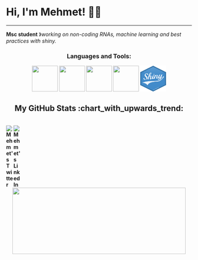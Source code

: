 # Hi, I'm Mehmet! :wave::wolf:

---
**Msc student** &#12299;_working on non-coding RNAs, machine learning and best practices with shiny._

<h3 align="center"> <b>Languages and Tools:</h3>
<p align="center">
<img src="https://cdn.jsdelivr.net/gh/devicons/devicon/icons/r/r-original.svg" width="70" height="70" />
<img src="https://cdn.jsdelivr.net/gh/devicons/devicon/icons/python/python-original-wordmark.svg" width="70" height="70"  />
<img src="https://cdn.jsdelivr.net/gh/devicons/devicon/icons/git/git-original-wordmark.svg" width="70" height="70"  />
<img src= "https://raw.githubusercontent.com/Bioconductor/BiocStickers/devel/Bioconductor/Bioconductor.png" width="70" height="70" />
<img src= "https://raw.githubusercontent.com/rstudio/shiny/main/man/figures/logo.png" width="70" height="70" />



<h2 align="center">My GitHub Stats :chart_with_upwards_trend: </h2>
<br/>
<a href="https://twitter.com/mehmeteorhanhttps://twitter.com/lukasheumos">
  <img align="left" alt="Mehmet's Twitter" width="20px" src="https://simpleicons.now.sh/twitter/495f7e" />
</a>
<a href="https://www.linkedin.com/in/mehmet-emin-orhan/">
  <img align="left" alt="Mehmet's LinkedIn" width="20px" src="https://simpleicons.now.sh/linkedin/495f7e" />
</a>

<p align="center">
  <img src="https://github-readme-stats.vercel.app/api?username=Mehmeteminorhan&show_icons=true&theme=light" width="470" height="180">
